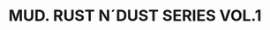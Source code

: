 ---
layout: product
title: "MUD. RUST N´DUST SERIES VOL.1 "
price: "1300" 
desc: "Knjiga"
img_path: "/assets/img/AK253.webp"
brand: "AK"
available: false
special_offer: false
new: false
soon: false
cat: "090000"
subcat: "090200"
subsubcat: "090202"
sifra: "AK253"
popular: false
spec: false
---